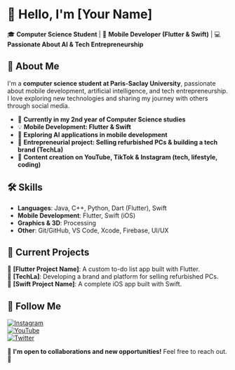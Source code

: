 # 👋 Hello, I'm [Your Name]

🎓 **Computer Science Student** | 📱 **Mobile Developer (Flutter & Swift)** | 💻 **Passionate About AI & Tech Entrepreneurship**

## 🚀 About Me  
I'm a **computer science student at Paris-Saclay University**, passionate about mobile development, artificial intelligence, and tech entrepreneurship. I love exploring new technologies and sharing my journey with others through social media.

- 📌 **Currently in my 2nd year of Computer Science studies**  
- 💡 **Mobile Development: Flutter & Swift**  
- 🤖 **Exploring AI applications in mobile development**  
- 🛒 **Entrepreneurial project: Selling refurbished PCs & building a tech brand (TechLa)**  
- 🎥 **Content creation on YouTube, TikTok & Instagram (tech, lifestyle, coding)**  

## 🛠️ Skills  
- **Languages**: Java, C++, Python, Dart (Flutter), Swift  
- **Mobile Development**: Flutter, Swift (iOS)  
- **Graphics & 3D**: Processing  
- **Other**: Git/GitHub, VS Code, Xcode, Firebase, UI/UX  

## 📂 Current Projects  
🔹 **[Flutter Project Name]**: A custom to-do list app built with Flutter.  
🔹 **[TechLa]**: Developing a brand and platform for selling refurbished PCs.  
🔹 **[Swift Project Name]**: A complete iOS app built with Swift.  

## 📢 Follow Me  
[![Instagram](https://img.shields.io/badge/Instagram-%23E4405F.svg?style=for-the-badge&logo=instagram&logoColor=white)](https://instagram.com/yourusername)  
[![YouTube](https://img.shields.io/badge/YouTube-%23FF0000.svg?style=for-the-badge&logo=youtube&logoColor=white)](https://youtube.com/@yourusername)  
[![Twitter](https://img.shields.io/badge/Twitter-%231DA1F2.svg?style=for-the-badge&logo=twitter&logoColor=white)](https://twitter.com/yourusername)  

💬 **I'm open to collaborations and new opportunities!** Feel free to reach out. 🚀
